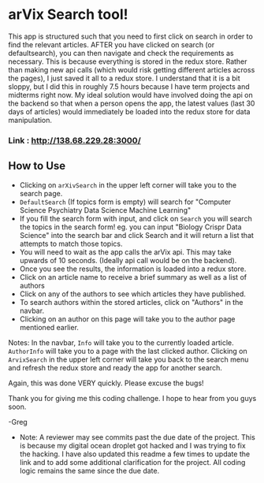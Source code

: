 # arVix Search tool!
This app is structured such that you need to first click on search in order to find the relevant articles.
AFTER you have clicked on search (or defaultsearch), you can then navigate and check the requirements as necessary.
This is because everything is stored in the redux store. Rather than making new api calls (which would risk getting different articles across the pages), I just saved it all to a redux store.
I understand that it is a bit sloppy, but I did this in roughly 7.5 hours because I have term projects and midterms right now.
My ideal solution would have involved doing the api on the backend so that when a person opens the app, the latest values (last 30 days of articles) would immediately be loaded into the redux store for data manipulation.

### Link : http://138.68.229.28:3000/

## How to Use
* Clicking on `arXivSearch` in the upper left corner will take you to the search page.
* `DefaultSearch` (If topics form is empty) will search for "Computer Science Psychiatry Data Science Machine Learning"
* If you fill the search form with input, and click on `Search` you will search the topics in the search form!
  eg. you can input "Biology Crispr Data Science" into the search bar and click Search and it will return a list that attempts
  to match those topics.
* You will need to wait as the app calls the arVix api. This may take upwards of 10 seconds. (Ideally api call would be on the backend).
* Once you see the results, the information is loaded into a redux store.
* Click on an article name to receive a brief summary as well as a list of authors
* Click on any of the authors to see which articles they have published.
* To search authors within the stored articles, click on "Authors" in the navbar.
* Clicking on an author on this page will take you to the author page mentioned earlier.

Notes: In the navbar, `Info` will take you to the currently loaded article. `AuthorInfo` will take you to a page
with the last clicked author. Clicking on `ArvixSearch` in the upper left corner will take you back to the search menu and refresh the redux store and ready the app for another search.


Again, this was done VERY quickly. Please excuse the bugs!

Thank you for giving me this coding challenge. I hope to hear from you guys soon.

-Greg

* Note: A reviewer may see commits past the due date of the project. This is because my digital ocean droplet got hacked and I was trying to fix the hacking. I have also updated this readme a few times to update the link and to add some additional clarification for the project. All coding logic remains the same since the due date.

 
